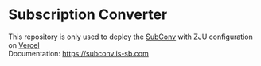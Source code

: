 # Subscription Converter
This repository is only used to deploy the [SubConv](https://github.com/SubConv/SubConv) with ZJU configuration on [Vercel](https://vercel.com)  
Documentation: <https://subconv.is-sb.com>  
